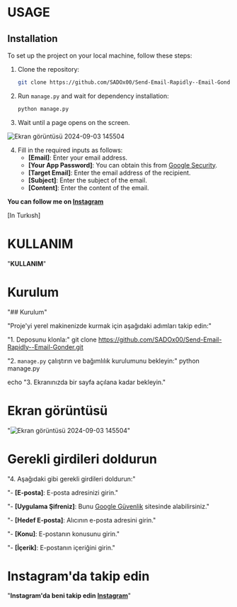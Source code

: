 
# USAGE



## Installation

To set up the project on your local machine, follow these steps:

1. Clone the repository:

   ```bash
   git clone https://github.com/SADOx00/Send-Email-Rapidly--Email-Gonder.git
2. Run `manage.py` and wait for dependency installation:
   ```bash
   python manage.py
3. Wait until a page opens on the screen.

![Ekran görüntüsü 2024-09-03 145504](https://github.com/user-attachments/assets/98063640-220d-443c-9c72-965ae35dce4c)


4. Fill in the required inputs as follows:
   - **[Email]**: Enter your email address.
   - **[Your App Password]**: You can obtain this from [Google Security](https://myaccount.google.com/apppasswords).
   - **[Target Email]**: Enter the email address of the recipient.
   - **[Subject]**: Enter the subject of the email.
   - **[Content]**: Enter the content of the email.

**You can follow me on [Instagram](https://www.instagram.com/sado_x.27/)**



[In Turkısh]


# KULLANIM

 "**KULLANIM**"

# Kurulum
 "## Kurulum"

"Proje'yi yerel makinenizde kurmak için aşağıdaki adımları takip edin:"

"1. Deposunu klonla:"
git clone https://github.com/SADOx00/Send-Email-Rapidly--Email-Gonder.git

"2. `manage.py` çalıştırın ve bağımlılık kurulumunu bekleyin:"
python manage.py

echo "3. Ekranınızda bir sayfa açılana kadar bekleyin."

# Ekran görüntüsü
 "![Ekran görüntüsü 2024-09-03 145504](https://github.com/user-attachments/assets/98063640-220d-443c-9c72-965ae35dce4c)"

# Gerekli girdileri doldurun
"4. Aşağıdaki gibi gerekli girdileri doldurun:"

"- **[E-posta]**: E-posta adresinizi girin."


 "- **[Uygulama Şifreniz]**: Bunu [Google Güvenlik](https://myaccount.google.com/apppasswords) sitesinde alabilirsiniz."


"- **[Hedef E-posta]**: Alıcının e-posta adresini girin."


"- **[Konu]**: E-postanın konusunu girin."


"- **[İçerik]**: E-postanın içeriğini girin."


# Instagram'da takip edin
 "**Instagram'da beni takip edin [Instagram](https://www.instagram.com/sado_x.27/)**"






